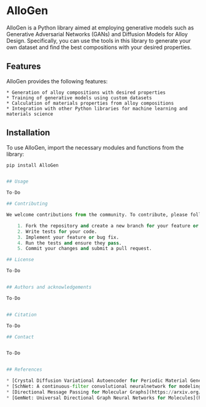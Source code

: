 # AlloGen

AlloGen is a Python library aimed at employing generative models such as Generative Adversarial Networks (GANs) and Diffusion Models for Alloy Design. Specifically, you can use the tools in this library to generate your own dataset and find the best compositions with your desired properties.

## Features

AlloGen provides the following features:

	* Generation of alloy compositions with desired properties
	* Training of generative models using custom datasets
	* Calculation of materials properties from alloy compositions
	* Integration with other Python libraries for machine learning and materials science

## Installation

To use AlloGen, import the necessary modules and functions from the library:

```python
pip install AlloGen


## Usage

To-Do

## Contributing

We welcome contributions from the community. To contribute, please follow these steps:

	1. Fork the repository and create a new branch for your feature or bug fix.
	2. Write tests for your code.	
	3. Implement your feature or bug fix.
	4. Run the tests and ensure they pass.
	5. Commit your changes and submit a pull request.

## License 

To-Do


## Authors and acknowledgements

To-Do


## Citation

To-Do

## Contact


To-Do


## References 

* [Crystal Diffusion Variational Autoencoder for Periodic Material Generation](https://arxiv.org/abs/2110.06197)
* [SchNet: A continuous-filter convolutional neuralnetwork for modeling quantum interactions](https://arxiv.org/abs/1706.08566)
* [Directional Message Passing for Molecular Graphs](https://arxiv.org/abs/2003.03123)
* [GemNet: Universal Directional Graph Neural Networks for Molecules](https://arxiv.org/abs/2106.08903)
